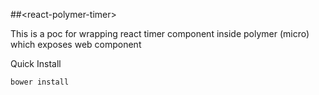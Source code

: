 
##&lt;react-polymer-timer&gt;

This is a poc for wrapping react timer component inside polymer (micro) which exposes web component

Quick Install

```
bower install
```
